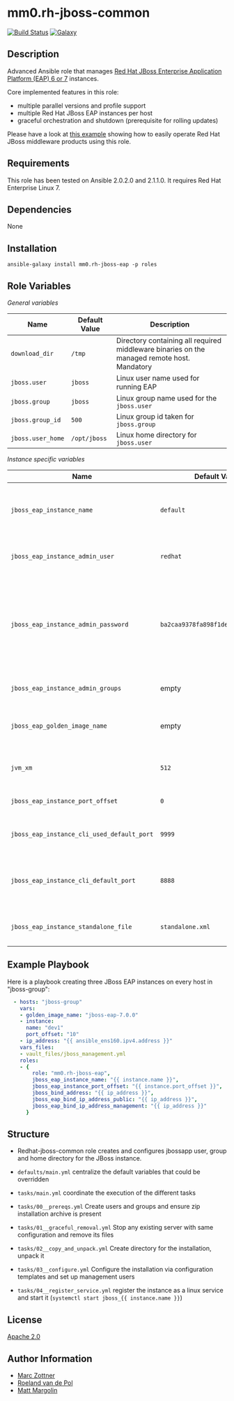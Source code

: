 mm0.rh-jboss-common 
===

[![Build Status](https://travis-ci.org/mm0/ansible-role-redhat-jboss-eap.svg?branch=master)](https://travis-ci.org/mm0/ansible-role-redhat-jboss-eap) [![Galaxy](https://img.shields.io/badge/galaxy-mmo.rh--jboss--eap-blue.svg?style=flat)](https://galaxy.ansible.com/mm0/rh-jboss-eap)


Description
-----------

Advanced Ansible role that manages [Red Hat JBoss Enterprise Application Platform (EAP) 6 or 7](https://access.redhat.com/documentation/en/red-hat-jboss-enterprise-application-platform/) instances.

Core implemented features in this role:

- multiple parallel versions and profile support
- multiple Red Hat JBoss EAP instances per host
- graceful orchestration and shutdown (prerequisite for rolling updates)

Please have a look at [this example](https://github.com/mm0/ansible_middleware_soe) showing how to easily operate Red Hat JBoss middleware products using this role.


Requirements
------------

This role has been tested on Ansible 2.0.2.0 and 2.1.1.0. It requires Red Hat Enterprise Linux 7.


Dependencies
------------

 None

Installation
------------

    ansible-galaxy install mm0.rh-jboss-eap -p roles


Role Variables
--------------

*General variables*

| Name              | Default Value       | Description          |
|-------------------|---------------------|----------------------|
| `download_dir` | `/tmp` | Directory containing all required middleware binaries on the managed remote host. Mandatory |
| `jboss.user` | `jboss` | Linux user name used for running EAP |
| `jboss.group` | `jboss` | Linux group name used for the `jboss.user` |
| `jboss.group_id` | `500` | Linux group id taken for `jboss.group` |
| `jboss.user_home` | `/opt/jboss` | Linux home directory for `jboss.user`  |


*Instance specific variables*

| Name              | Default Value       | Description          |
|-------------------|---------------------|----------------------|
| `jboss_eap_instance_name` | `default` | Name of the separate running Red Hat JBoss EAP instance. Mandatory |
| `jboss_eap_instance_admin_user` | `redhat` | Red Hat JBoss EAP admin user name. Mandatory |
| `jboss_eap_instance_admin_password` | `ba2caa9378fa898f1dea88804abe52b4` | Red Hat JBoss EAP admin password ("redhat123!") hashed according to HEX( MD5( username ':' realm ':' password)). Mandatory |
| `jboss_eap_instance_admin_groups` | empty | Red Hat JBoss EAP admin user groups |
| `jboss_eap_golden_image_name` | empty | Name of the used Red Hat JBoss EAP golden image. Mandatory |
| `jvm_xm` | `512` | Value for the xms and xmx (both are set equal) in MB  |
| `jboss_eap_instance_port_offset` | `0` | Port offset for the JBoss EAP instance  |
| `jboss_eap_instance_cli_used_default_port` | `9999` | Default port for the native management interface |
| `jboss_eap_instance_cli_default_port` | `8888` | Port used only during updates using the CLI (port should be available) |
| `jboss_eap_instance_standalone_file` | `standalone.xml` | Name of the used standalone XML file |


Example Playbook
----------------

Here is a playbook creating three JBoss EAP instances on every host in "jboss-group":

```yaml
  - hosts: "jboss-group"
    vars:
    - golden_image_name: "jboss-eap-7.0.0"
    - instance:
      name: "dev1"
      port_offset: "10"
    - ip_address: "{{ ansible_ens160.ipv4.address }}"
    vars_files:
    - vault_files/jboss_management.yml
    roles:
    - {
        role: "mm0.rh-jboss-eap",
        jboss_eap_instance_name: "{{ instance.name }}",
        jboss_eap_instance_port_offset: "{{ instance.port_offset }}",
        jboss_bind_address: "{{ ip_address }}",
        jboss_eap_bind_ip_address_public: "{{ ip_address }}",
        jboss_eap_bind_ip_address_management: "{{ ip_address }}"
      }
```


Structure
---------
- Redhat-jboss-common role creates and configures jbossapp user, group and home directory for the JBoss instance.

- `defaults/main.yml` centralize the default variables that could be overridden
- `tasks/main.yml` coordinate the execution of the different tasks
- `tasks/00__prereqs.yml` Create users and groups and ensure zip installation archive is present
- `tasks/01__graceful_removal.yml` Stop any existing server with same configuration and remove its files
- `tasks/02__copy_and_unpack.yml` Create directory for the installation, unpack it
- `tasks/03__configure.yml` Configure the installation via configuration templates and set up management users
- `tasks/04__register_service.yml` register the instance as a linux service and start it (`systemctl start jboss_{{ instance.name }}`)


License
-------

[Apache 2.0](./LICENSE)


Author Information
------------------

* [Marc Zottner](https://github.com/Maarc)
* [Roeland van de Pol](https://github.com/roelandpol)
* [Matt Margolin](https://github.com/mm0)
